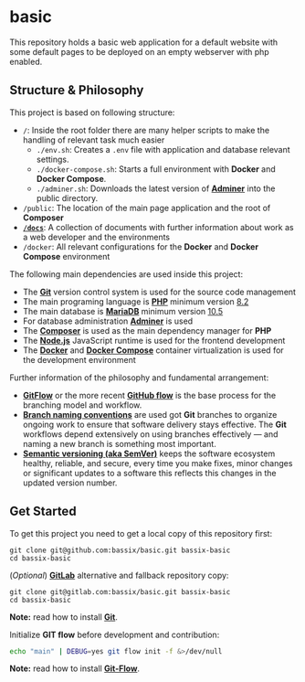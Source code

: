 # basic

This repository holds a basic web application for a default website with some default pages to be deployed on an empty webserver with php enabled.

## Structure & Philosophy

This project is based on following structure:

* `/`: Inside the root folder there are many helper scripts to make the handling of relevant task much easier
    * `./env.sh`: Creates a `.env` file with application and database relevant settings.
    * `./docker-compose.sh`: Starts a full environment with **Docker** and **Docker Compose**.
    * `./adminer.sh`: Downloads the latest version of **[Adminer](https://www.adminer.org/)** into the public directory.
* `/public`: The location of the main page application and the root of **Composer**
* **[`/docs`](docs/readme.md)**: A collection of documents with further information about work as a web developer and the environments
* `/docker`: All relevant configurations for the **Docker** and **Docker Compose** environment

The following main dependencies are used inside this project:

* The **[Git](https://git-scm.com/)** version control system is used for the source code management
* The main programing language is **[PHP](https://www.php.net/)** minimum version [8.2](https://www.php.net/ChangeLog-8.php#PHP_8_2)
* The main database is **[MariaDB](https://mariadb.org/)** minimum version [10.5](https://mariadb.org/download/?t=mariadb&p=mariadb&r=10.5.23)
* For database administration **[Adminer](https://www.adminer.org/)** is used
* The **[Composer](https://getcomposer.org/)** is used as the main dependency manager for **PHP**
* The **[Node.js](https://nodejs.org/en/)** JavaScript runtime is used for the frontend development
* The **[Docker](https://www.docker.com/)** and **[Docker Compose](https://docs.docker.com/compose/)** container virtualization is used for the development environment

Further information of the philosophy and fundamental arrangement:

* **[GitFlow](https://nvie.com/posts/a-successful-git-branching-model/)** or the more recent **[GitHub flow](https://docs.github.com/en/get-started/quickstart/github-flow)** is the base process for the branching model and workflow.
* **[Branch naming conventions](https://deepsource.io/blog/git-branch-naming-conventions/)** are used got **Git** branches to organize ongoing work to ensure that software delivery stays effective. The **Git** workflows depend extensively on using branches effectively — and naming a new branch is something most important.
* **[Semantic versioning (aka SemVer)](https://semver.org/)** keeps the software ecosystem healthy, reliable, and secure, every time you make fixes, minor changes or significant updates to a software this reflects this changes in the updated version number.

## Get Started

To get this project you need to get a local copy of this repository first:

```shell
git clone git@github.com:bassix/basic.git bassix-basic
cd bassix-basic
```

(_Optional_) **[GitLab](https://gitlab.com/bassix/basic/)** alternative and fallback repository copy:

```shell
git clone git@gitlab.com:bassix/basic.git bassix-basic
cd bassix-basic
```

**Note:** read how to install **[Git](docs/02-tools/git.md)**.

Initialize **GIT flow** before development and contribution:

```bash
echo "main" | DEBUG=yes git flow init -f &>/dev/null
```

**Note:** read how to install **[Git-Flow](docs/02-tools/git.md#git-flow)**.
